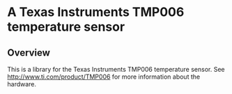 # A Texas Instruments TMP006 temperature sensor

## Overview

This is a library for the Texas Instruments TMP006 temperature sensor.
See http://www.ti.com/product/TMP006 for more information about the hardware.
